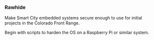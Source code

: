 ### Rawhide

Make Smart City embedded systems secure enough to use for initial projects in the Colorado Front Range.  

Begin with scripts to harden the OS on a Raspberry Pi or similar system.
